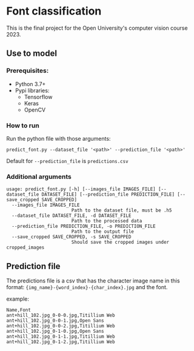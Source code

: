 # Font classification

This is the final project for the Open University's computer vision course 2023. 

## Use to model

### Prerequisites:

* Python 3.7+
* Pypi libraries:
  - Tensorflow
  - Keras
  - OpenCV

### How to run

Run the python file with those arguments: 

```shell
predict_font.py --dataset_file '<path>' --prediction_file '<path>'
```

Default for `--prediction_file` is `predictions.csv`

### Additional arguments

```shell
usage: predict_font.py [-h] [--images_file IMAGES_FILE] [--dataset_file DATASET_FILE] [--prediction_file PREDICTION_FILE] [--save_cropped SAVE_CROPPED]
  --images_file IMAGES_FILE                        
                        Path to the dataset file, must be .h5
  --dataset_file DATASET_FILE, -d DATASET_FILE
                        Path to the processed data
  --prediction_file PREDICTION_FILE, -o PREDICTION_FILE
                        Path to the output file
  --save_cropped SAVE_CROPPED, -s SAVE_CROPPED
                        Should save the cropped images under cropped_images
```

## Prediction file

The predictions file is a csv that has the character image name in this format: `{img_name}-{word_index}-{char_index}.jpg` and the font.

example:

```csv
Name,Font
ant+hill_102.jpg_0-0-0.jpg,Titillium Web
ant+hill_102.jpg_0-0-1.jpg,Open Sans
ant+hill_102.jpg_0-0-2.jpg,Titillium Web
ant+hill_102.jpg_0-1-0.jpg,Open Sans
ant+hill_102.jpg_0-1-1.jpg,Titillium Web
ant+hill_102.jpg_0-1-2.jpg,Titillium Web
```